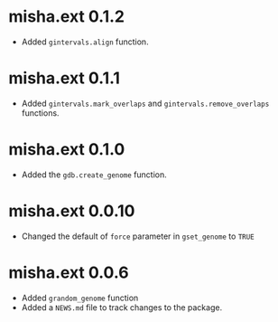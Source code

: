 # misha.ext 0.1.2

* Added `gintervals.align` function.

# misha.ext 0.1.1

* Added `gintervals.mark_overlaps` and `gintervals.remove_overlaps` functions.

# misha.ext 0.1.0

* Added the `gdb.create_genome` function.

# misha.ext 0.0.10

* Changed the default of `force` parameter in `gset_genome` to `TRUE`

# misha.ext 0.0.6

* Added `grandom_genome` function
* Added a `NEWS.md` file to track changes to the package.
